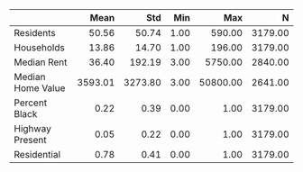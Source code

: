 |                   |    Mean |     Std |   Min |      Max |       N |
|:------------------|--------:|--------:|------:|---------:|--------:|
| Residents         |   50.56 |   50.74 |  1.00 |   590.00 | 3179.00 |
| Households        |   13.86 |   14.70 |  1.00 |   196.00 | 3179.00 |
| Median Rent       |   36.40 |  192.19 |  3.00 |  5750.00 | 2840.00 |
| Median Home Value | 3593.01 | 3273.80 |  3.00 | 50800.00 | 2641.00 |
| Percent Black     |    0.22 |    0.39 |  0.00 |     1.00 | 3179.00 |
| Highway Present   |    0.05 |    0.22 |  0.00 |     1.00 | 3179.00 |
| Residential       |    0.78 |    0.41 |  0.00 |     1.00 | 3179.00 |